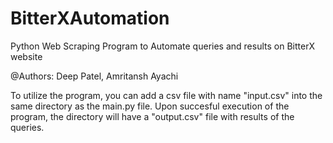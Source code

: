 # BitterXAutomation
Python Web Scraping Program to Automate queries and results on BitterX website

@Authors: 
Deep Patel, Amritansh Ayachi

To utilize the program, you can add a csv file with name "input.csv" into the same directory as the main.py file. Upon succesful execution of the program, the directory will have a "output.csv" file with results of the queries. 
